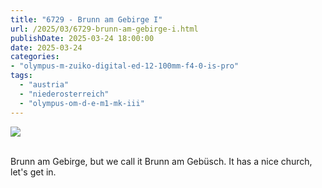 ```yaml
---
title: "6729 - Brunn am Gebirge I"
url: /2025/03/6729-brunn-am-gebirge-i.html
publishDate: 2025-03-24 18:00:00
date: 2025-03-24
categories:
- "olympus-m-zuiko-digital-ed-12-100mm-f4-0-is-pro"
tags:
  - "austria"
  - "niederosterreich"
  - "olympus-om-d-e-m1-mk-iii"
---
```

<div class="container">
<div class="center"><a target="_blank" href="https://d25zfm9zpd7gm5.cloudfront.net/1200x1200/2020/20201004_114425-DxO-DP-XD2_lr.jpg"><img class="webfeedsFeaturedVisual" src="https://d25zfm9zpd7gm5.cloudfront.net/0600x0600/2020/20201004_114425-DxO-DP-XD2_lr.jpg" /></a></div>
</div>
<br />

Brunn am Gebirge, but we call it Brunn am Gebüsch. It has a
nice church, let's get in.
